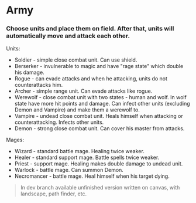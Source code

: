 # Army

### Choose units and place them on field. After that, units will automatically move and attack each other.

Units:
- Soldier - simple close combat unit. Can use shield.
- Berserker - invulnerable to magic and have "rage state" which double his damage.
- Rogue - can evade attacks and when he attacking, units do not counterattacks him.
- Archer - simple range unit. Can evade attacks like rogue.
- Werewolf - close combat unit with two states - human and wolf. In wolf state have more hit points and damage. Can infect other units (excluding Demon and Vampire) and make them a werewolf to.
- Vampire - undead close combat unit. Heals himself when attacking or counterattacking. Infects other units.
- Demon - strong close combat unit. Can cover his master from attacks.

Mages:
- Wizard - standard battle mage. Healing twice weaker.
- Healer - standard support mage. Battle spells twice weaker.
- Priest - support mage. Healing makes double damage to undead unit.
- Warlock - battle mage. Can summon Demon.
- Necromancer - battle mage. Heal himself when his target dying.

> In dev branch available unfinished version written on canvas, with landscape, path finder, etc.
